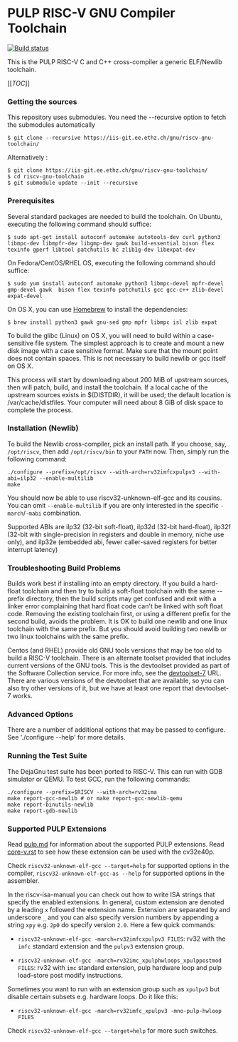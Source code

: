 PULP RISC-V GNU Compiler Toolchain
=============================
[![Build status](https://iis-git.ee.ethz.ch/gnu/riscv-gnu-toolchain/badges/master/pipeline.svg)](https://iis-git.ee.ethz.ch/gnu/riscv-gnu-toolchain/-/commits/master)

This is the PULP RISC-V C and C++ cross-compiler a generic ELF/Newlib toolchain.

[[_TOC_]]

###  Getting the sources

This repository uses submodules. You need the --recursive option to fetch the submodules automatically

    $ git clone --recursive https://iis-git.ee.ethz.ch/gnu/riscv-gnu-toolchain/
    
Alternatively :

    $ git clone https://iis-git.ee.ethz.ch/gnu/riscv-gnu-toolchain/
    $ cd riscv-gnu-toolchain
    $ git submodule update --init --recursive
    

### Prerequisites

Several standard packages are needed to build the toolchain.  On Ubuntu,
executing the following command should suffice:

    $ sudo apt-get install autoconf automake autotools-dev curl python3 libmpc-dev libmpfr-dev libgmp-dev gawk build-essential bison flex texinfo gperf libtool patchutils bc zlib1g-dev libexpat-dev

On Fedora/CentOS/RHEL OS, executing the following command should suffice:

    $ sudo yum install autoconf automake python3 libmpc-devel mpfr-devel gmp-devel gawk  bison flex texinfo patchutils gcc gcc-c++ zlib-devel expat-devel

On OS X, you can use [Homebrew](http://brew.sh) to install the dependencies:

    $ brew install python3 gawk gnu-sed gmp mpfr libmpc isl zlib expat

To build the glibc (Linux) on OS X, you will need to build within a
case-sensitive file system. The simplest approach is to create and mount a new
disk image with a case sensitive format. Make sure that the mount point does not
contain spaces. This is not necessary to build newlib or gcc itself on OS X.

This process will start by downloading about 200 MiB of upstream sources, then
will patch, build, and install the toolchain.  If a local cache of the
upstream sources exists in $(DISTDIR), it will be used; the default location
is /var/cache/distfiles.  Your computer will need about 8 GiB of disk space to
complete the process.

### Installation (Newlib)

To build the Newlib cross-compiler, pick an install path.  If you choose,
say, `/opt/riscv`, then add `/opt/riscv/bin` to your `PATH` now.  Then, simply
run the following command:

    ./configure --prefix=/opt/riscv --with-arch=rv32imfcxpulpv3 --with-abi=ilp32 --enable-multilib
    make

You should now be able to use riscv32-unknown-elf-gcc and its cousins. You can
omit `--enable-multilib` if you are only interested in the specific
`-march`/`-mabi` combination.

Supported ABIs are ilp32 (32-bit soft-float), ilp32d (32-bit hard-float), ilp32f
(32-bit with single-precision in registers and double in memory, niche use
only), and ilp32e (embedded abi, fewer caller-saved registers for better
interrupt latency)

### Troubleshooting Build Problems

Builds work best if installing into an empty directory.  If you build a
hard-float toolchain and then try to build a soft-float toolchain with
the same --prefix directory, then the build scripts may get confused
and exit with a linker error complaining that hard float code can't be
linked with soft float code.  Removing the existing toolchain first, or
using a different prefix for the second build, avoids the problem.  It
is OK to build one newlib and one linux toolchain with the same prefix.
But you should avoid building two newlib or two linux toolchains with
the same prefix.

Centos (and RHEL) provide old GNU tools versions that may be too old to build
a RISC-V toolchain.  There is an alternate toolset provided that includes
current versions of the GNU tools.  This is the devtoolset provided as part
of the Software Collection service.  For more info, see the
[devtoolset-7](https://www.softwarecollections.org/en/scls/rhscl/devtoolset-7/)
URL.  There are various versions of the devtoolset that are available, so you
can also try other versions of it, but we have at least one report that
devtoolset-7 works.

### Advanced Options

There are a number of additional options that may be passed to
configure.  See './configure --help' for more details.

### Running the Test Suite

The DejaGnu test suite has been ported to RISC-V.  This can run with GDB
simulator or QEMU.
To test GCC, run the following commands:

    ./configure --prefix=$RISCV --with-arch=rv32ima
	make report-gcc-newlib # or make report-gcc-newlib-qemu
	make report-binutils-newlib
	make report-gdb-newlib

### Supported PULP Extensions

Read [pulp.md](./pulp.md) for information about the supported PULP extensions. Read
[core-v.rst](./core-v.rst) to see how these extension can be used with the cv32e40p.


Check `riscv32-unknown-elf-gcc --target=help` for supported options in the compiler,
`riscv32-unknown-elf-gcc-as --help` for supported options in the assembler.

In the riscv-isa-manual you can check out how to write ISA strings that specify
the enabled extensions. In general, custom extension are denoted by a leading
`x` followed the extension name. Extension are separated by and underscore `_`
and you can also specify version numbers by appending a string `xpy` e.g. `2p0`
do specify version `2.0`. Here a few quick commands:

* `riscv32-unknown-elf-gcc -march=rv32imfcxpulpv3 FILES`: rv32 with the `imfc`
  standard extension and the `pulpv3` extension group.

* `riscv32-unknown-elf-gcc -march=rv32imc_xpulphwloops_xpulppostmod FILES`: rv32 with
  `imc` standard extension, pulp hardware loop and pulp load-store post modify
  instructions.

Sometimes you want to run with an extension group such as `xpulpv3` but disable
certain subsets e.g. hardware loops. Do it like this:

* `riscv32-unknown-elf-gcc -march=rv32imfc_xpulpv3 -mno-pulp-hwloop FILES`

Check `riscv32-unknown-elf-gcc --target=help` for more such switches.
